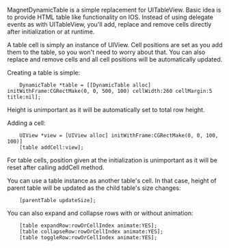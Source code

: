 MagnetDynamicTable is a simple replacement for UITableView. Basic idea is to provide HTML table like functionality on IOS. Instead of using delegate events as with UITableView, you'll add, replace and remove cells directly after initialization or at runtime.

A table cell is simply an instance of UIView. Cell positions are set as you add them to the table, so you won't need to worry about that. You can also replace and remove cells and all cell positions will be automatically updated.

Creating a table is simple:

		DynamicTable *table = [[DynamicTable alloc] initWithFrame:CGRectMake(0, 0, 500, 100) cellWidth:260 cellMargin:5 title:nil];

Height is unimportant as it will be automatically set to total row height.

Adding a cell:

		UIView *view = [UIView alloc] initWithFrame:CGRectMake(0, 0, 100, 100)]
		[table addCell:view];

For table cells, position given at the initialization is unimportant as it will be reset after calling addCell method. 

You can use a table instance as another table's cell. In that case, height of parent table will be updated as the child table's size changes:

		[parentTable updateSize];

You can also expand and collapse rows with or without animation:

		[table expandRow:rowOrCellIndex animate:YES];
		[table collapseRow:rowOrCellIndex animate:YES];
		[table toggleRow:rowOrCellIndex animate:YES];
		